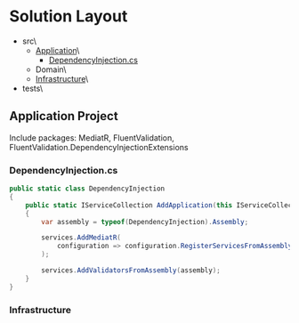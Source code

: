 # Solution Layout
* src\
  * [Application](#application-project)\
    * [DependencyInjection.cs](#dependencyinjectioncs)
  * Domain\
  * [Infrastructure](#infrastructure)\
* tests\

## Application Project
Include packages: MediatR, FluentValidation, FluentValidation.DependencyInjectionExtensions

### DependencyInjection.cs
```csharp
public static class DependencyInjection
{
    public static IServiceCollection AddApplication(this IServiceCollection services)
    {
        var assembly = typeof(DependencyInjection).Assembly;

        services.AddMediatR(
            configuration => configuration.RegisterServicesFromAssembly(assembly)
        );

        services.AddValidatorsFromAssembly(assembly);
    }
}
```

### Infrastructure
